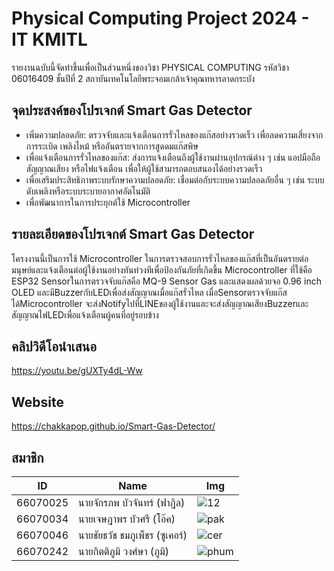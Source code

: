 # Physical Computing Project 2024 - IT KMITL

รายงานฉบับนี้จัดทำขึ้นเพื่อเป็นส่วนหนึ่งของวิชา PHYSICAL COMPUTING รหัสวิชา 06016409 ชั้นปีที่ 2 สถาบันเทคโนโลยีพระจอมเกล้าเจ้าคุณทหารลาดกระบัง

## จุดประสงค์ของโปรเจกต์ Smart Gas Detector

- เพิ่มความปลอดภัย: ตรวจจับและแจ้งเตือนการรั่วไหลของแก๊สอย่างรวดเร็ว เพื่อลดความเสี่ยงจากการระเบิด เพลิงไหม้ หรืออันตรายจากการสูดดมแก๊สพิษ
- เพื่อแจ้งเตือนการรั่วไหลของแก๊ส: ส่งการแจ้งเตือนถึงผู้ใช้งานผ่านอุปกรณ์ต่าง ๆ เช่น แอปมือถือ สัญญาณเสียง หรือไฟแจ้งเตือน เพื่อให้ผู้ใช้สามารถตอบสนองได้อย่างรวดเร็ว
- เพื่อเสริมประสิทธิภาพระบบรักษาความปลอดภัย: เชื่อมต่อกับระบบความปลอดภัยอื่น ๆ เช่น ระบบดับเพลิงหรือระบบระบายอากาศอัตโนมัติ
- เพื่อพัฒนาการในการประยุกต์ใช้ Microcontroller

## รายละเอียดของโปรเจกต์ Smart Gas Detector

โครงงานนี้เป็นการใช้ Microcontroller ในการตรวจสอบการรั่วไหลของแก๊สที่เป็นอันตรายต่อมนุษย์และแจ้งเตือนต่อผู้ใช้งานอย่างทันท่วงทีเพื่อป้องกันภัยที่เกิดขึ้น Microcontroller ที่ใช้คือ ESP32 
Sensorในการตรวจจับแก๊สคือ MQ-9 Sensor Gas และแสดงผลด้วยจอ 0.96 inch OLED และมีBuzzerกับLEDเพื่อส่งสัญญาณเมื่อแก๊สรั่วไหล 
เมื่อSensorตรวจจับแก๊สได้Microcontroller จะส่งNotifyไปที่LINEของผู้ใช้งานและจะส่งสัญญาณเสียงBuzzerและสัญญาณไฟLEDเพื่อแจ้งเตือนผู้คนที่อยู่รอบข้าง

## คลิปวิดีโอนำเสนอ

https://youtu.be/gUXTy4dL-Ww

## Website

https://chakkapop.github.io/Smart-Gas-Detector/

## สมาชิก
| ID       | Name                                  | Img                                                                             |
|----------|---------------------------------------|---------------------------------------------------------------------------------|
| 66070025 | นายจักรภพ บัวจันทร์ (ฟาฎิล)          |![12](https://github.com/user-attachments/assets/f13dc52d-7794-4abc-869a-b53557185ff5)|
| 66070034 | นายเจษฎาพร บัวศรี (โอ๊ค)            |![pak](https://github.com/user-attachments/assets/7ca991df-8da3-4649-a509-8d7eec083ff8)     |
| 66070046 | นายชัยธวัช ชมภูเพ็ชร (ซูเคอร์)          | ![cer](https://github.com/user-attachments/assets/6c7011cd-65d2-4129-bc22-c3ecf762ba84)    |
| 66070242 | นายกิตติภูมิ วงศ์ษา (ภูมิ)            | ![phum](https://github.com/user-attachments/assets/adbc50e6-176e-4b21-b81b-dc5a3af83651)     |

